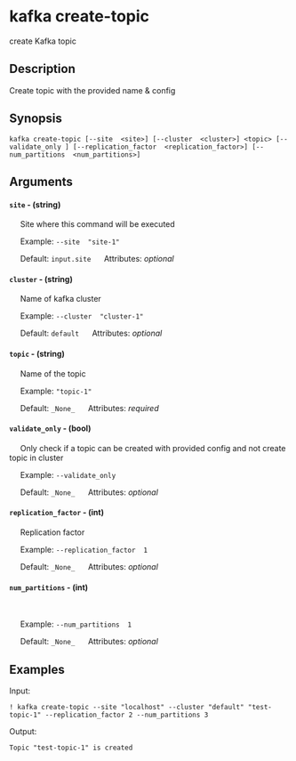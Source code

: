 # kafka create-topic

create Kafka topic

## Description

Create topic with the provided name & config

## Synopsis

`kafka create-topic [--site  <site>] [--cluster  <cluster>] <topic> [--validate_only ] [--replication_factor  <replication_factor>] [--num_partitions  <num_partitions>]`

## Arguments


#### `site` - (string)

&nbsp;&nbsp;&nbsp;&nbsp; Site where this command will be executed  

&nbsp;&nbsp;&nbsp;&nbsp; Example:  `--site  "site-1"`

&nbsp;&nbsp;&nbsp;&nbsp; Default: `input.site`
&nbsp;&nbsp;&nbsp;&nbsp; Attributes: _optional_  


#### `cluster` - (string)

&nbsp;&nbsp;&nbsp;&nbsp; Name of kafka cluster  

&nbsp;&nbsp;&nbsp;&nbsp; Example:  `--cluster  "cluster-1"`

&nbsp;&nbsp;&nbsp;&nbsp; Default: `default`
&nbsp;&nbsp;&nbsp;&nbsp; Attributes: _optional_  


#### `topic` - (string)

&nbsp;&nbsp;&nbsp;&nbsp; Name of the topic  

&nbsp;&nbsp;&nbsp;&nbsp; Example:  `"topic-1"`

&nbsp;&nbsp;&nbsp;&nbsp; Default: `_None_`
&nbsp;&nbsp;&nbsp;&nbsp; Attributes: _required_  


#### `validate_only` - (bool)

&nbsp;&nbsp;&nbsp;&nbsp; Only check if a topic can be created with provided config and not create topic in cluster  

&nbsp;&nbsp;&nbsp;&nbsp; Example:  `--validate_only  `

&nbsp;&nbsp;&nbsp;&nbsp; Default: `_None_`
&nbsp;&nbsp;&nbsp;&nbsp; Attributes: _optional_  


#### `replication_factor` - (int)

&nbsp;&nbsp;&nbsp;&nbsp; Replication factor  

&nbsp;&nbsp;&nbsp;&nbsp; Example:  `--replication_factor  1`

&nbsp;&nbsp;&nbsp;&nbsp; Default: `_None_`
&nbsp;&nbsp;&nbsp;&nbsp; Attributes: _optional_  


#### `num_partitions` - (int)

&nbsp;&nbsp;&nbsp;&nbsp;   

&nbsp;&nbsp;&nbsp;&nbsp; Example:  `--num_partitions  1`

&nbsp;&nbsp;&nbsp;&nbsp; Default: `_None_`
&nbsp;&nbsp;&nbsp;&nbsp; Attributes: _optional_  



## Examples

Input: 
```
! kafka create-topic --site "localhost" --cluster "default" "test-topic-1" --replication_factor 2 --num_partitions 3
```
Output: 
```
Topic "test-topic-1" is created
```

